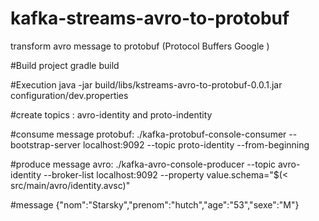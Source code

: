 # kafka-streams-avro-to-protobuf
transform avro message <identity> to protobuf <identity> (Protocol Buffers Google ) 
  
#Build project
gradle build

#Execution 
java -jar build/libs/kstreams-avro-to-protobuf-0.0.1.jar configuration/dev.properties

#create topics :
avro-identity and proto-indentity

#consume message protobuf:
./kafka-protobuf-console-consumer --bootstrap-server localhost:9092 --topic proto-identity --from-beginning

#produce message avro:
./kafka-avro-console-producer --topic avro-identity --broker-list localhost:9092 --property value.schema="$(< src/main/avro/identity.avsc)"

#message
{"nom":"Starsky","prenom":"hutch","age":"53","sexe":"M"}



